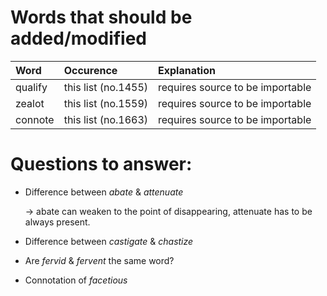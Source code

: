 # Words that should be added/modified

| Word                     | Occurence                     | Explanation                      |
| :----------------------- | :---------------------------- | :----------------------          |
| qualify                  | this list (no.1455)           | requires source to be importable |
| zealot                   | this list (no.1559)           | requires source to be importable |
| connote                  | this list (no.1663)           | requires source to be importable |

# Questions to answer:

- Difference between _abate_ & _attenuate_

	→ abate can weaken to the point of disappearing, attenuate has to be always present.
- Difference between _castigate_ & _chastize_
- Are _fervid_ & _fervent_ the same word?
- Connotation of _facetious_

